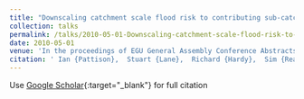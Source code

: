 ```yaml
---
title: "Downscaling catchment scale flood risk to contributing sub-catchments to determine the optimum location for flood management."
collection: talks
permalink: /talks/2010-05-01-Downscaling-catchment-scale-flood-risk-to-contributing-sub-catchments-to-determine-the-optimum-location-for-flood-management
date: 2010-05-01
venue: 'In the proceedings of EGU General Assembly Conference Abstracts'
citation: ' Ian {Pattison},  Stuart {Lane},  Richard {Hardy},  Sim {Reaney}, &quot;Downscaling catchment scale flood risk to contributing sub-catchments to determine the optimum location for flood management..&quot; In the proceedings of EGU General Assembly Conference Abstracts, 2010.'
---
```

Use [Google Scholar](https://scholar.google.com/scholar?q=Downscaling+catchment+scale+flood+risk+to+contributing+sub+catchments+to+determine+the+optimum+location+for+flood+management.){:target="_blank"} for full citation